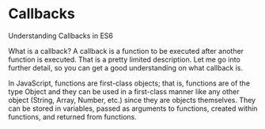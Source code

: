 # Callbacks
Understanding Callbacks in ES6

What is a callback? A callback is a function to be executed after another function is executed. 
That is a pretty limited description. Let me go into further detail, so you can get a good understanding on what callback is. 

In JavaScript, functions are first-class objects; that is, functions are of the type Object and they can be used in a first-class manner like any other object (String, Array, Number, etc.) since they are objects themselves. They can be stored in variables, passed as arguments to functions, created within functions, and returned from functions.

